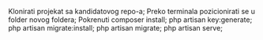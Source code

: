 Klonirati projekat sa kandidatovog repo-a;
Preko terminala pozicionirati se u folder novog foldera;
Pokrenuti composer  install;
php artisan key:generate;
php artisan migrate:install;
php artisan migrate;
php artisan serve;

